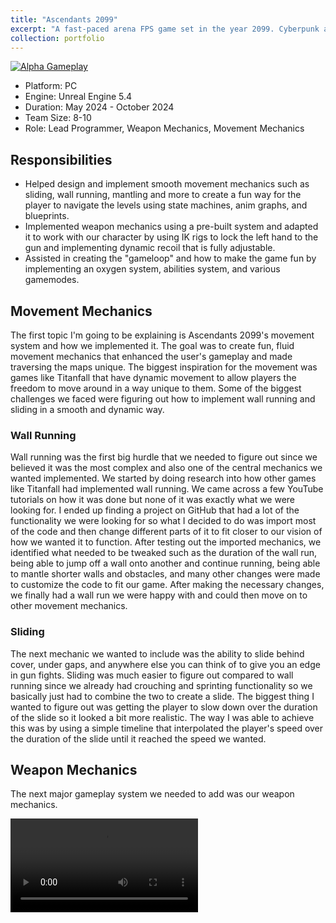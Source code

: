 ```yaml
---
title: "Ascendants 2099"
excerpt: "A fast-paced arena FPS game set in the year 2099. Cyberpunk androids are trying to control humans while Solarpunk soldiers are trying to take down the android regime. <br/><img src='/images/Ascendants-light-blue-with-glow.webp'>"
collection: portfolio
---
```


[![Alpha Gameplay](https://markdown-videos-api.jorgenkh.no/url?url=https%3A%2F%2Fyoutu.be%2FFyOAyGaxZUE)](https://youtu.be/FyOAyGaxZUE)

- Platform: PC
- Engine: Unreal Engine 5.4
- Duration: May 2024 - October 2024
- Team Size: 8-10
- Role: Lead Programmer, Weapon Mechanics, Movement Mechanics

## Responsibilities

- Helped design and implement smooth movement mechanics such as sliding, wall running, mantling and more to create a fun way for the player to navigate the levels using state machines, anim graphs, and blueprints.
- Implemented weapon mechanics using a pre-built system and adapted it to work with our character by using IK rigs to lock the left hand to the gun and implementing dynamic recoil that is fully adjustable.
- Assisted in creating the "gameloop" and how to make the game fun by implementing an oxygen system, abilities system, and various gamemodes.

## Movement Mechanics

The first topic I'm going to be explaining is Ascendants 2099's movement system and how we implemented it. The goal was to create fun, fluid movement mechanics that enhanced the user's gameplay and made traversing the maps unique. The biggest inspiration
for the movement was games like Titanfall that have dynamic movement to allow players the freedom to move around in a way unique to them. Some of the biggest challenges we faced were figuring out how to implement wall running and sliding in a smooth and dynamic way.

### Wall Running

Wall running was the first big hurdle that we needed to figure out since we believed it was the most complex and also one of the central mechanics we wanted implemented. We started by doing research into how other games like Titanfall had implemented wall running. We came across a few YouTube tutorials on how it was done but none of it was exactly what we were looking for. I ended up finding a project on GitHub that had a lot of the functionality we were looking for so what I decided to do was import most of the code and then change different parts of it to fit closer to our vision of how we wanted it to function. After testing out the imported mechanics, we identified what needed to be tweaked such as the duration of the wall run, being able to jump off a wall onto another and continue running, being able to mantle shorter walls and obstacles, and many other changes were made to customize the code to fit our game. After making the necessary changes, we finally had a wall run we were happy with and could then move on to other movement mechanics.

### Sliding

The next mechanic we wanted to include was the ability to slide behind cover, under gaps, and anywhere else you can think of to give you an edge in gun fights. Sliding was much easier to figure out compared to wall running since we already had crouching and sprinting functionality so we basically just had to combine the two to create a slide. The biggest thing I wanted to figure out was getting the player to slow down over the duration of the slide so it looked a bit more realistic. The way I was able to achieve this was by using a simple timeline that interpolated the player's speed over the duration of the slide until it reached the speed we wanted.

## Weapon Mechanics

The next major gameplay system we needed to add was our weapon mechanics.



<video src="" controls="controls" style="max-width: 730px;">
</video>


